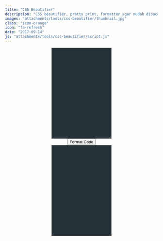 ```yaml
---
title: "CSS Beautifier"
description: "CSS beautifier, pretty print, formatter agar mudah dibaca."
images: "attachments/tools/css-beautifier/thumbnail.jpg"
class: "icon-orange"
icon: "fa-refresh"
date: "2017-09-14"
js: "attachments/tools/css-beautifier/script.js"
---
```

<input type="hidden" id='output_type' value="cstyle">
<center>
	<div class="form-group">
		<textarea style="padding:10px;background:#263238;color:#fff;min-height:300px" id='input_code' class='form-control' wrap='off'></textarea>
	</div>
		<button type='button' class='btn btn-default btn-info' onclick='javascript:runTabifier();' accesskey='t'>Format Code</button>
		<code id='bar'></code>
		<div class="form-group">
			<textarea style="padding:10px;background:#263238;color:#fff;min-height:300px" id='output_code' readonly='readonly' class='form-control' wrap='off'></textarea>
		</div>
	</center>
